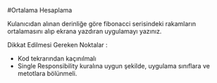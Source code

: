 #Ortalama Hesaplama

Kulanıcıdan alınan derinliğe göre fibonacci serisindeki rakamların ortalamasını alıp ekrana yazdıran uygulamayı yazınız.

Dikkat Edilmesi Gereken Noktalar : 
- Kod tekrarından kaçınılmalı
- Single Responsibility kuralına uygun şekilde, uygulama sınıflara ve metotlara bölünmeli. 